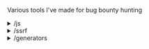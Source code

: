 Various tools I've made for bug bounty hunting

<details>
<summary>/js</summary>
<ul>
  <li>beautify-js.py: python3 beautify-js.py --infile [file with a ton of URLS in it] --outdir [where to save the beautified results]</li>
</ul>
</details>

<details>
<summary>/ssrf</summary>
<ul>
  <li>sentry-scraping-ssrf.py: python3 sentry-scraping-ssrf.py --infile [file with a ton of URLS in it] --payload [a malicious callback link (burp collab?) --threads [x]</li>
</ul>
</details>

<details>
<summary>/generators</summary>
<ul>
  <li>wayback-words.py: python3 wayback-words.py --infile [file with a ton of URLs in it] --outfile [where to save the generated list] --exclusions [extensions to exclude (ie: .png .jpg)]</li>
</ul>
</details>
